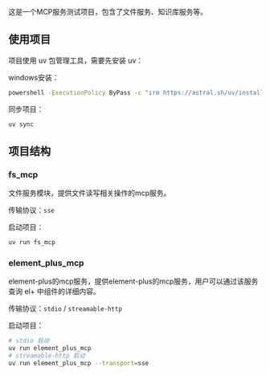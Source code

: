 这是一个MCP服务测试项目，包含了文件服务、知识库服务等。



## 使用项目

项目使用 uv 包管理工具，需要先安装 uv：

windows安装：

```bash
powershell -ExecutionPolicy ByPass -c "irm https://astral.sh/uv/install.ps1 | iex"
```

同步项目：

```bash
uv sync
```

## 项目结构

### fs_mcp

文件服务模块，提供文件读写相关操作的mcp服务。

传输协议：`sse`

启动项目：

```bash
uv run fs_mcp
```

### element_plus_mcp

element-plus的mcp服务，提供element-plus的mcp服务，用户可以通过该服务查询 el+ 中组件的详细内容。

传输协议：`stdio` / `streamable-http`

启动项目：

```bash
# stdio 启动
uv run element_plus_mcp
# streamable-http 启动
uv run element_plus_mcp --transport=sse
```



